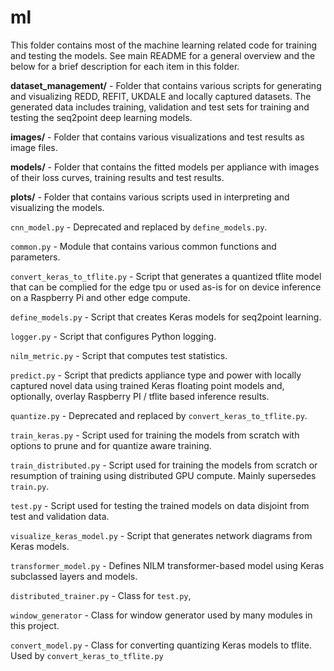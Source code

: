 # ml

This folder contains most of the machine learning related code for training and testing the models. See main README for a general overview and the below for a brief description for each item in this folder.

**dataset_management/** - Folder that contains various scripts for generating and visualizing REDD, REFIT, UKDALE and locally captured datasets. The generated data includes training, validation and test sets for training and testing the seq2point deep learning models.

**images/** - Folder that contains various visualizations and test results as image files.

**models/** - Folder that contains the fitted models per appliance with images of their loss curves, training results and test results.

**plots/** - Folder that contains various scripts used in interpreting and visualizing the models. 

`cnn_model.py` - Deprecated and replaced by `define_models.py`.

`common.py` - Module that contains various common functions and parameters.

`convert_keras_to_tflite.py` - Script that generates a quantized tflite model that can be complied for the edge tpu or used as-is for on device inference on a Raspberry Pi and other edge compute.

`define_models.py` - Script that creates Keras models for seq2point learning.

`logger.py` - Script that configures Python logging.

`nilm_metric.py` - Script that computes test statistics.

`predict.py` - Script that predicts appliance type and power with locally captured novel data using trained Keras floating point models and, optionally, overlay Raspberry PI / tflite based inference results.

`quantize.py` - Deprecated and replaced by `convert_keras_to_tflite.py`.

`train_keras.py` - Script used for training the models from scratch with options to prune and for quantize aware training.

`train_distributed.py` - Script used for training the models from scratch or resumption of training using distributed GPU compute. Mainly supersedes `train.py`.

`test.py` - Script used for testing the trained models on data disjoint from test and validation data.

`visualize_keras_model.py` - Script that generates network diagrams from Keras models.

`transformer_model.py` - Defines NILM transformer-based model using Keras subclassed layers and models.

`distributed_trainer.py` - Class for `test.py`,

`window_generator` - Class for window generator used by many modules in this project.

`convert_model.py` - Class for converting quantizing Keras models to tflite. Used by `convert_keras_to_tflite.py`